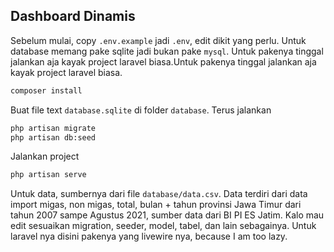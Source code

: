 ## Dashboard Dinamis

Sebelum mulai, copy `.env.example` jadi `.env`, edit dikit yang perlu. Untuk database memang pake sqlite jadi bukan pake `mysql`. Untuk pakenya tinggal jalankan aja kayak project laravel biasa.Untuk pakenya tinggal jalankan aja kayak project laravel biasa.

```bash
composer install
```

Buat file text `database.sqlite` di folder `database`. Terus jalankan

```bash
php artisan migrate
php artisan db:seed
```

Jalankan project

```bash
php artisan serve
```

Untuk data, sumbernya dari file `database/data.csv`. Data terdiri dari data import migas, non migas, total, bulan + tahun provinsi Jawa Timur dari tahun 2007 sampe Agustus 2021, sumber data dari BI PI ES Jatim. Kalo mau edit sesuaikan migration, seeder, model, tabel, dan lain sebagainya. Untuk laravel nya disini pakenya yang livewire nya, because I am too lazy.
